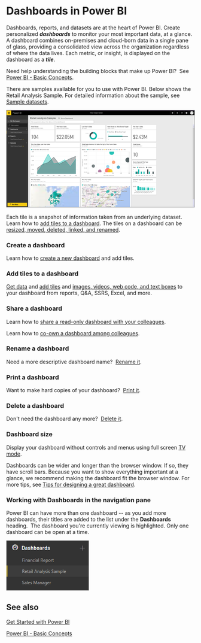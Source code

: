 ﻿<properties
   pageTitle="Dashboards in Power BI"
   description="Dashboards in Power BI"
   services="powerbi"
   documentationCenter=""
   authors="mihart"
   manager="mblythe"
   editor=""
   tags=""
   qualityFocus="no"
   qualityDate=""/>

<tags
   ms.service="powerbi"
   ms.devlang="NA"
   ms.topic="article"
   ms.tgt_pltfrm="NA"
   ms.workload="powerbi"
   ms.date="02/02/2016"
   ms.author="mihart"/>

# Dashboards in Power BI

Dashboards, reports, and datasets are at the heart of Power BI. Create personalized ***dashboards*** to monitor your most important data, at a glance.  A dashboard combines on-premises and cloud-born data in a single pane of glass, providing a consolidated view across the organization regardless of where the data lives. Each metric, or insight, is displayed on the dashboard as a ***tile***. 

Need help understanding the building blocks that make up Power BI?  See [Power BI - Basic Concepts](powerbi-service-basic-concepts.md).

There are samples available for you to use with Power BI. Below shows the Retail Analysis Sample. For detailed information about the sample, see [Sample datasets](powerbi-sample-datasets.md).

![](media/powerbi-service-dashboards/dashboard.png)

Each tile is a snapshot of information taken from an underlying dataset.  Learn how to [add tiles to a dashboard](powerbi-service-dashboard-tiles.md). The tiles on a dashboard can be [resized, moved, deleted, linked, and renamed](powerbi-service-edit-a-tile-in-a-dashboard.md). 


### Create a dashboard

Learn how to [create a new dashboard](powerbi-service-create-a-dashboard.md) and add tiles.

### Add tiles to a dashboard

[Get data](powerbi-service-get-data.md) and [add tiles](powerbi-service-dashboard-tiles.md) and [images, videos, web code, and text boxes](powerbi-service-add-a-widget-to-a-dashboard.md) to your dashboard from reports, Q&A, SSRS, Excel, and more.

### Share a dashboard

Learn how to [share a read-only dashboard with your colleagues](powerbi-service-share-unshare-dashboard.md).

Learn how to [co-own a dashboard among colleagues](powerbi-service-organizational-content-packs-introduction.md).

### Rename a dashboard

Need a more descriptive dashboard name?  [Rename it](powerbi-service-rename-a-dashboard.md).

### Print a dashboard

Want to make hard copies of your dashboard?  [Print it](powerbi-service-print.md).

### Delete a dashboard

Don't need the dashboard any more?  [Delete it](powerbi-service-delete-or-remove-a-dashboard.md).

### Dashboard size

Display your dashboard without controls and menus using full screen [TV mode](powerbi-service-dash-and-reports-fullscreen.md).

Dashboards can be wider and longer than the browser window. If so, they have scroll bars. Because you want to show everything important at a glance, we recommend making the dashboard fit the browser window. For more tips, see [Tips for designing a great dashboard](powerbi-service-tips-for-designing-a-great-dashboard.md).

### Working with Dashboards in the navigation pane

Power BI can have more than one dashboard -- as you add more dashboards, their titles are added to the list under the **Dashboards** heading.  The dashboard you're currently viewing is highlighted. Only one dashboard can be open at a time.

![](media/powerbi-service-dashboards/dashboardpanepiece.png)

## See also

[Get Started with Power BI](powerbi-service-get-started.md)

[Power BI - Basic Concepts](powerbi-service-basic-concepts.md)
